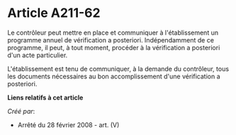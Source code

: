 # Article A211-62

Le contrôleur peut mettre en place et communiquer à l'établissement un programme annuel de vérification a posteriori.
Indépendamment de ce programme, il peut, à tout moment, procéder à la vérification a posteriori d'un acte particulier.

L'établissement est tenu de communiquer, à la demande du contrôleur, tous les documents nécessaires au bon accomplissement
d'une vérification a posteriori.

**Liens relatifs à cet article**

_Créé par_:

  - Arrêté du 28 février 2008 - art. (V)
